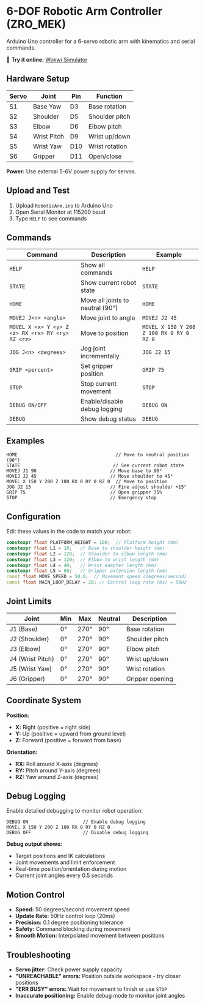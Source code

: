 # 6-DOF Robotic Arm Controller (ZRO_MEK)

Arduino Uno controller for a 6-servo robotic arm with kinematics and serial commands.

🚀 **Try it online:** [Wokwi Simulator](https://wokwi.com/projects/441360464016898049)

## Hardware Setup

| Servo | Joint | Pin | Function |
|-------|-------|-----|----------|
| S1 | Base Yaw | D3 | Base rotation |
| S2 | Shoulder | D5 | Shoulder pitch |
| S3 | Elbow | D6 | Elbow pitch |
| S4 | Wrist Pitch | D9 | Wrist up/down |
| S5 | Wrist Yaw | D10 | Wrist rotation |
| S6 | Gripper | D11 | Open/close |

**Power:** Use external 5-6V power supply for servos.

## Upload and Test

1. Upload `RoboticArm.ino` to Arduino Uno
2. Open Serial Monitor at 115200 baud  
3. Type `HELP` to see commands

## Commands

| Command | Description | Example |
|---------|-------------|---------|
| `HELP` | Show all commands | `HELP` |
| `STATE` | Show current robot state | `STATE` |
| `HOME` | Move all joints to neutral (90°) | `HOME` |
| `MOVEJ J<n> <angle>` | Move joint to angle | `MOVEJ J2 45` |
| `MOVEL X <x> Y <y> Z <z> RX <rx> RY <ry> RZ <rz>` | Move to position | `MOVEL X 150 Y 200 Z 100 RX 0 RY 0 RZ 0` |
| `JOG J<n> <degrees>` | Jog joint incrementally | `JOG J2 15` |
| `GRIP <percent>` | Set gripper position | `GRIP 75` |
| `STOP` | Stop current movement | `STOP` |
| `DEBUG ON/OFF` | Enable/disable debug logging | `DEBUG ON` |
| `DEBUG` | Show debug status | `DEBUG` |

## Examples

```
HOME                                    // Move to neutral position (90°)
STATE                                  // See current robot state  
MOVEJ J1 90                           // Move base to 90°
MOVEJ J2 45                           // Move shoulder to 45°
MOVEL X 150 Y 200 Z 100 RX 0 RY 0 RZ 0  // Move to position
JOG J2 15                             // Fine adjust shoulder +15°
GRIP 75                               // Open gripper 75%
STOP                                  // Emergency stop
```

## Configuration

Edit these values in the code to match your robot:

```cpp
constexpr float PLATFORM_HEIGHT = 100;  // Platform height (mm)
constexpr float L1 = 10;   // Base to shoulder height (mm)
constexpr float L2 = 120;  // Shoulder to elbow length (mm)  
constexpr float L3 = 120;  // Elbow to wrist length (mm)
constexpr float L4 = 40;   // Wrist adapter length (mm)
constexpr float L5 = 60;   // Gripper extension length (mm)
const float MOVE_SPEED = 50.0;  // Movement speed (degrees/second)
const float MAIN_LOOP_DELAY = 20; // Control loop rate (ms) = 50Hz
```

## Joint Limits

| Joint | Min | Max | Neutral | Description |
|-------|-----|-----|---------|-------------|
| J1 (Base) | 0° | 270° | 90° | Base rotation |
| J2 (Shoulder) | 0° | 270° | 90° | Shoulder pitch |
| J3 (Elbow) | 0° | 270° | 90° | Elbow pitch |
| J4 (Wrist Pitch) | 0° | 270° | 90° | Wrist up/down |
| J5 (Wrist Yaw) | 0° | 270° | 90° | Wrist rotation |
| J6 (Gripper) | 0° | 270° | 90° | Gripper opening |

## Coordinate System

**Position:**
- **X:** Right (positive = right side)
- **Y:** Up (positive = upward from ground level)
- **Z:** Forward (positive = forward from base)

**Orientation:**
- **RX:** Roll around X-axis (degrees)
- **RY:** Pitch around Y-axis (degrees)
- **RZ:** Yaw around Z-axis (degrees)

## Debug Logging

Enable detailed debugging to monitor robot operation:

```
DEBUG ON                    // Enable debug logging
MOVEL X 150 Y 200 Z 100 RX 0 RY 0 RZ 0
DEBUG OFF                   // Disable debug logging
```

**Debug output shows:**

- Target positions and IK calculations
- Joint movements and limit enforcement  
- Real-time position/orientation during motion
- Current joint angles every 0.5 seconds

## Motion Control

- **Speed:** 50 degrees/second movement speed
- **Update Rate:** 50Hz control loop (20ms)
- **Precision:** 0.1 degree positioning tolerance
- **Safety:** Command blocking during movement
- **Smooth Motion:** Interpolated movement between positions

## Troubleshooting

- **Servo jitter:** Check power supply capacity
- **"UNREACHABLE" errors:** Position outside workspace - try closer positions  
- **"ERR BUSY" errors:** Wait for movement to finish or use `STOP`
- **Inaccurate positioning:** Enable debug mode to monitor joint angles
